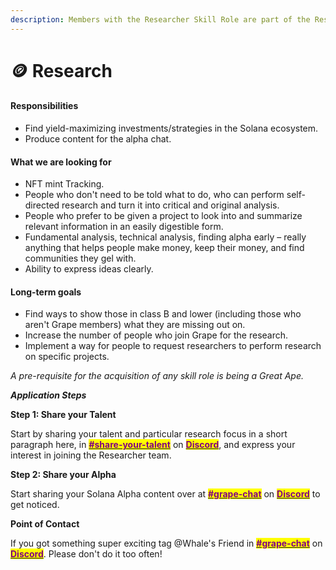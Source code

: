 ```yaml
---
description: Members with the Researcher Skill Role are part of the Research subDAO
---
```


# 🪙 Research

#### Responsibilities

* Find yield-maximizing investments/strategies in the Solana ecosystem.
* Produce content for the alpha chat.

#### What we are looking for

* NFT mint Tracking.
* People who don't need to be told what to do, who can perform self-directed research and turn it into critical and original analysis.
* People who prefer to be given a project to look into and summarize relevant information in an easily digestible form.
* Fundamental analysis, technical analysis, finding alpha early – really anything that helps people make money, keep their money, and find communities they gel with.
* Ability to express ideas clearly.

#### Long-term goals

* Find ways to show those in class B and lower (including those who aren't Grape members) what they are missing out on.
* Increase the number of people who join Grape for the research.
* Implement a way for people to request researchers to perform research on specific projects.

_A pre-requisite for the acquisition of any skill role is being a Great Ape._

_**Application Steps**_

**Step 1: Share your Talent**

Start by sharing your talent and particular research focus in a short paragraph here, in [<mark style="color:purple;">**#share-your-talent**</mark>](https://discord.gg/Kj6CJKh6H2) on [<mark style="color:purple;">**Discord**</mark>](https://discord.gg/greatape), and express your interest in joining the Researcher team.

**Step 2: Share your Alpha**

Start sharing your Solana Alpha content over at [<mark style="color:purple;">**#grape-chat**</mark>](https://discord.gg/amTprhcNn9) on [<mark style="color:purple;">**Discord**</mark>](https://discord.gg/greatape) to get noticed.

**Point of Contact**

If you got something super exciting tag @Whale's Friend in [<mark style="color:purple;">**#grape-chat**</mark>](https://discord.gg/amTprhcNn9) on [<mark style="color:purple;">**Discord**</mark>](https://discord.gg/greatape). Please don't do it too often!
